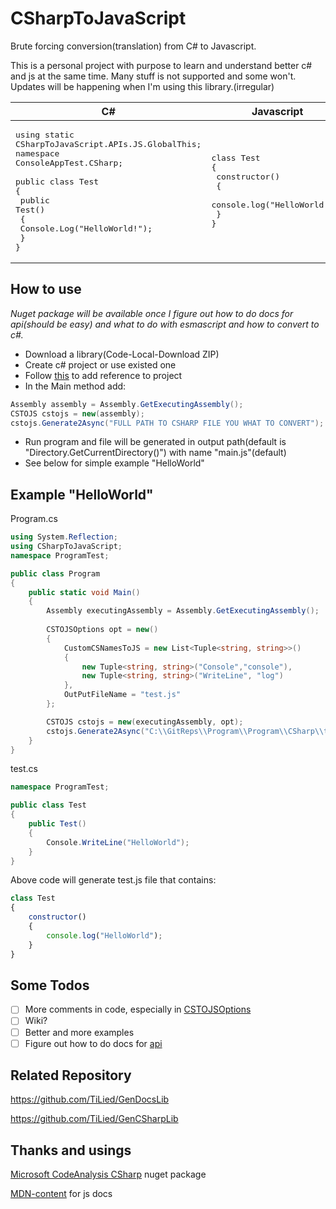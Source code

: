# CSharpToJavaScript
Brute forcing conversion(translation) from C# to Javascript.

This is a personal project with purpose to learn and understand better c# and js at the same time. Many stuff is not supported and some won't. Updates will be happening when I'm using this library.(irregular)

| C#     | Javascript |
| ---      | ---       |
| <pre>using static CSharpToJavaScript.APIs.JS.GlobalThis;<br>namespace ConsoleAppTest.CSharp;<br><br>public class Test<br>{<br> public Test()<br> {<br>   Console.Log("HelloWorld!");<br> }<br>}</pre> | <pre>class Test<br>{<br> constructor()<br> {<br>   console.log("HelloWorld!");<br> }<br>}</pre>|

## How to use
*Nuget package will be available once I figure out how to do docs for api(should be easy) and what to do with esmascript and how to convert to c#.*

- Download a library(Code-Local-Download ZIP)
- Create c# project or use existed one
- Follow [this](https://learn.microsoft.com/en-us/dotnet/core/tutorials/library-with-visual-studio?pivots=dotnet-7-0#add-a-project-reference) to add reference to project
- In the Main method add:
```csharp
Assembly assembly = Assembly.GetExecutingAssembly();
CSTOJS cstojs = new(assembly);
cstojs.Generate2Async("FULL PATH TO CSHARP FILE YOU WHAT TO CONVERT");
```
- Run program and file will be generated in output path(default is "Directory.GetCurrentDirectory()") with name "main.js"(default)
- See below for simple example "HelloWorld"

## Example "HelloWorld"
Program.cs
```csharp
using System.Reflection;
using CSharpToJavaScript;
namespace ProgramTest;

public class Program
{
	public static void Main()
	{
		Assembly executingAssembly = Assembly.GetExecutingAssembly();
		
		CSTOJSOptions opt = new()
		{
			CustomCSNamesToJS = new List<Tuple<string, string>>()
			{
				new Tuple<string, string>("Console","console"),
				new Tuple<string, string>("WriteLine", "log")					
			},
			OutPutFileName = "test.js"
		};

		CSTOJS cstojs = new(executingAssembly, opt);
		cstojs.Generate2Async("C:\\GitReps\\Program\\Program\\CSharp\\test.cs");
	}
}
```
test.cs
```csharp
namespace ProgramTest;

public class Test
{
	public Test()
	{
		Console.WriteLine("HelloWorld");
	}
}
```
Above code will generate test.js file that contains:
```javascript
class Test
{
	constructor()
 	{
   		console.log("HelloWorld");
 	}
}
```
## Some Todos
- [ ] More comments in code, especially in [CSTOJSOptions](https://github.com/TiLied/CSharpToJavaScript/blob/master/CSharpToJavaScript/CSTOJSOptions.cs)
- [ ] Wiki?
- [ ] Better and more examples
- [ ] Figure out how to do docs for [api](https://github.com/TiLied/CSharpToJavaScript/tree/master/CSharpToJavaScript/APIs/JS) 

## Related Repository 
https://github.com/TiLied/GenDocsLib

https://github.com/TiLied/GenCSharpLib

## Thanks and usings
[Microsoft CodeAnalysis CSharp](https://www.nuget.org/packages/Microsoft.CodeAnalysis.CSharp/) nuget package

[MDN-content](https://github.com/mdn/content) for js docs


